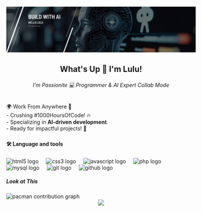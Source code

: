 ![Lulu Nafisiah](img/profile%20github.png)

<h2 align="center">What's Up 👋 I'm Lulu!</h2>
<h6 align="center">I'm Passionite 💻 Programmer & AI Expert Collab Mode</h6>

<!--
**hellolulu-source/hellolulu-source** is a ✨ _special_ ✨ repository because its `README.md` (this file) appears on your GitHub profile.

Here are some ideas to get you started:

- 🔭 I’m currently working on ...
- 🌱 I’m currently learning ...
- 👯 I’m looking to collaborate on ...
- 🤔 I’m looking for help with ...
- 💬 Ask me about ...
- 📫 How to reach me: ...
- 😄 Pronouns: ...
- ⚡ Fun fact: ...
-->

###

<p align="left">🌍 Work From Anywhere 📍<br>- Crushing #1000HoursOfCode! 🔥<br>- Specializing in <b>AI-driven development</b>.<br>- Ready for impactful projects! 🚀</p>

###

<h4 align="left">🛠 Language and tools</h4>

###

<div align="left">
  <img src="https://cdn.jsdelivr.net/gh/devicons/devicon/icons/html5/html5-original.svg" height="40" alt="html5 logo"  />
  <img width="12" />
  <img src="https://cdn.jsdelivr.net/gh/devicons/devicon/icons/css3/css3-original.svg" height="40" alt="css3 logo"  />
  <img width="12" />
  <img src="https://cdn.jsdelivr.net/gh/devicons/devicon/icons/javascript/javascript-original.svg" height="40" alt="javascript logo"  />
  <img width="12" />
  <img src="https://cdn.jsdelivr.net/gh/devicons/devicon/icons/php/php-original.svg" height="40" alt="php logo"  />
  <img width="12" />
  <img src="https://cdn.jsdelivr.net/gh/devicons/devicon/icons/mysql/mysql-original.svg" height="40" alt="mysql logo"  />
  <img width="12" />
  <img src="https://cdn.jsdelivr.net/gh/devicons/devicon/icons/git/git-original.svg" height="40" alt="git logo"  />
  <img width="12" />
  <img src="https://cdn.jsdelivr.net/gh/devicons/devicon/icons/github/github-original.svg" height="40" alt="github logo"  />
</div>
 
<h5 align="left">Look at This</h5>

###

<picture>
  <source media="(prefers-color-scheme: dark)" srcset="https://raw.githubusercontent.com/hellolulu-source/hellolulu-source/output/pacman-contribution-graph-dark.svg">
  <source media="(prefers-color-scheme: light)" srcset="https://raw.githubusercontent.com/hellolulu-source/hellolulu-source/output/pacman-contribution-graph.svg">
  <img alt="pacman contribution graph" src="https://raw.githubusercontent.com/hellolulu-source/hellolulu-source/output/pacman-contribution-graph.svg">
</picture>
<br clear="both">

<div align="center">
  <img src="https://profile-counter.glitch.me/hellolulu-source/count.svg?"  />
</div>

###
